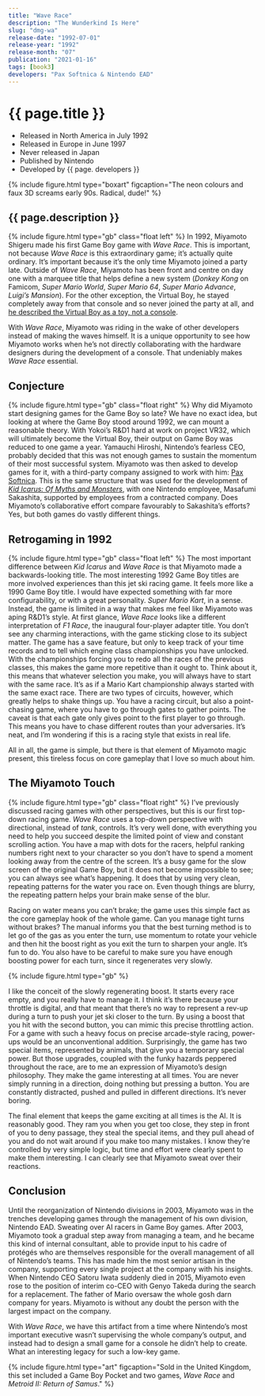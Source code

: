 ```yaml
---
title: "Wave Race"
description: "The Wunderkind Is Here"
slug: "dmg-wa"
release-date: "1992-07-01"
release-year: "1992"
release-month: "07"
publication: "2021-01-16"
tags: [book3]
developers: "Pax Softnica & Nintendo EAD"
---
```

# {{ page.title }}

- Released in North America in July 1992
- Released in Europe in June 1997
- Never released in Japan
- Published by Nintendo
- Developed by {{ page. developers }}

{% include figure.html type="boxart" figcaption="The neon colours and faux 3D screams early 90s. Radical, dude!" %}

## {{ page.description }}

{% include figure.html type="gb" class="float left" %}
In 1992, Miyamoto Shigeru made his first Game Boy game with *Wave Race*. This is important, not because *Wave Race* is this extraordinary game; it’s actually quite ordinary. It’s important because it’s the only time Miyamoto joined a party late. Outside of *Wave Race*, Miyamoto has been front and centre on day one with a marquee title that helps define a new system (*Donkey Kong* on Famicom, *Super Mario World*, *Super Mario 64*, *Super Mario Advance*, *Luigi’s Mansion*). For the other exception, the Virtual Boy, he stayed completely away from that console and so never joined the party at all, and [he described the Virtual Boy as a toy, not a console](https://www.nintendo.co.uk/Iwata-Asks/Iwata-Asks-Nintendo-3DS/Vol-1-And-That-s-How-the-Nintendo-3DS-Was-Made/2-Shigeru-Miyamoto-Talks-Virtual-Boy/2-Shigeru-Miyamoto-Talks-Virtual-Boy-229419.html).

With *Wave Race*, Miyamoto was riding in the wake of other developers instead of making the waves himself. It is a unique opportunity to see how Miyamoto works when he’s not directly collaborating with the hardware designers during the development of a console. That undeniably makes *Wave Race* essential.

## Conjecture

{% include figure.html type="gb" class="float right" %}
Why did Miyamoto start designing games for the Game Boy so late? We have no exact idea, but looking at where the Game Boy stood around 1992, we can mount a reasonable theory. With Yokoi’s R&D1 hard at work on project VR32, which will ultimately become the Virtual Boy, their output on Game Boy was reduced to one game a year. Yamauchi Hiroshi, Nintendo’s fearless CEO, probably decided that this was not enough games to sustain the momentum of their most successful system. Miyamoto was then asked to develop games for it, with a third-party company assigned to work with him: [Pax Softnica](https://www.giantbomb.com/pax-softonica/3010-5009/). This is the same structure that was used for the development of [*Kid Icarus: Of Myths and Monsters*](/articles/dmg-ka), with one Nintendo employee, Masafumi Sakashita, supported by employees from a contracted company. Does Miyamoto’s collaborative effort compare favourably to Sakashita’s efforts? Yes, but both games do vastly different things.

## Retrogaming in 1992

{% include figure.html type="gb" class="float left" %}
The most important difference between *Kid Icarus* and *Wave Race* is that Miyamoto made a backwards-looking title. The most interesting 1992 Game Boy titles are more involved experiences than this jet ski racing game. It feels more like a 1990 Game Boy title. I would have expected something with far more configurability, or with a great personality. *Super Mario Kart*, in a sense. Instead, the game is limited in a way that makes me feel like Miyamoto was aping R&D1’s style. At first glance, *Wave Race* looks like a different interpretation of *F1 Race*, the inaugural four-player adapter title. You don’t see any charming interactions, with the game sticking close to its subject matter. The game has a save feature, but only to keep track of your time records and to tell which engine class championships you have unlocked. With the championships forcing you to redo all the races of the previous classes, this makes the game more repetitive than it ought to. Think about it, this means that whatever selection you make, you will always have to start with the same race. It’s as if a Mario Kart championship always started with the same exact race. There are two types of circuits, however, which greatly helps to shake things up. You have a racing circuit, but also a point-chasing game, where you have to go through gates to gather points. The caveat is that each gate only gives point to the first player to go through. This means you have to chase different routes than your adversaries. It’s neat, and I’m wondering if this is a racing style that exists in real life. 

All in all, the game is simple, but there is that element of Miyamoto magic present, this tireless focus on core gameplay that I love so much about him. 

## The Miyamoto Touch

{% include figure.html type="gb" class="float right" %}
I’ve previously discussed racing games with other perspectives, but this is our first top-down racing game. *Wave Race* uses a top-down perspective with directional, instead of *tank*, controls. It’s very well done, with everything you need to help you succeed despite the limited point of view and constant scrolling action. You have a map with dots for the racers, helpful ranking numbers right next to your character so you don’t have to spend a moment looking away from the centre of the screen. It’s a busy game for the slow screen of the original Game Boy, but it does not become impossible to see; you can always see what’s happening. It does that by using very clean, repeating patterns for the water you race on. Even though things are blurry, the repeating pattern helps your brain make sense of the blur. 

Racing on water means you can’t brake; the game uses this simple fact as the core gameplay hook of the whole game. Can you manage tight turns without brakes? The manual informs you that the best turning method is to let go of the gas as you enter the turn, use momentum to rotate your vehicle and then hit the boost right as you exit the turn to sharpen your angle. It’s fun to do. You also have to be careful to make sure you have enough boosting power for each turn, since it regenerates very slowly.

{% include figure.html type="gb" %}

I like the conceit of the slowly regenerating boost. It starts every race empty, and you really have to manage it. I think it’s there because your throttle is digital, and that meant that there’s no way to represent a rev-up during a turn to push your jet ski closer to the turn. By using a boost that you hit with the second button, you can mimic this precise throttling action. For a game with such a heavy focus on precise arcade-style racing, power-ups would be an unconventional addition. Surprisingly, the game has two special items, represented by animals, that give you a temporary special power. But those upgrades, coupled with the funky hazards peppered throughout the race, are to me an expression of Miyamoto’s design philosophy. They make the game interesting at all times. You are never simply running in a direction, doing nothing but pressing a button. You are constantly distracted, pushed and pulled in different directions. It’s never boring.

The final element that keeps the game exciting at all times is the AI. It is reasonably good. They ram you when you get too close, they step in front of you to deny passage, they steal the special items, and they pull ahead of you and do not wait around if you make too many mistakes. I know they’re controlled by very simple logic, but time and effort were clearly spent to make them interesting. I can clearly see that Miyamoto sweat over their reactions.

## Conclusion

Until the reorganization of Nintendo divisions in 2003, Miyamoto was in the trenches developing games through the management of his own division, Nintendo EAD. Sweating over AI racers in Game Boy games. After 2003, Miyamoto took a gradual step away from managing a team, and he became this kind of internal consultant, able to provide input to his cadre of protégés who are themselves responsible for the overall management of all of Nintendo’s teams. This has made him the most senior artisan in the company, supporting every single project at the company with his insights. When Nintendo CEO Satoru Iwata suddenly died in 2015, Miyamoto even rose to the position of interim co-CEO with Genyo Takeda during the search for a replacement. The father of Mario oversaw the whole gosh darn company for years. Miyamoto is without any doubt the person with the largest impact on the company.

With *Wave Race*, we have this artifact from a time where Nintendo’s most important executive wasn’t supervising the whole company’s output, and instead had to design a small game for a console he didn’t help to create. What an interesting legacy for such a low-key game.

{% include figure.html type="art" figcaption="Sold in the United Kingdom, this set included a Game Boy Pocket and two games, *Wave Race* and *Metroid II: Return of Samus*." %}